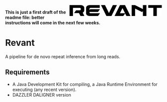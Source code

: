 <img align="right" src="./logo.png" width="297" height="35"/>

**This is just a first draft of the readme file: better instructions will come in the next few weeks.**

# Revant

A pipeline for de novo repeat inference from long reads.

## Requirements

* A Java Development Kit for compiling, a Java Runtime Environment for executing (any recent version).
* DAZZLER   DALIGNER version 

